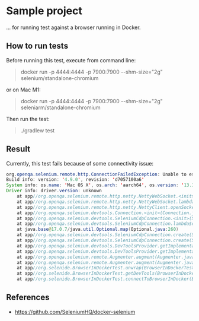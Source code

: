 # Sample project 

... for running test against a browser running in Docker.

## How to run tests

Before running this test, execute from command line:
> docker run -p 4444:4444 -p 7900:7900 --shm-size="2g" selenium/standalone-chromium

or on Mac M1:
> docker run -p 4444:4444 -p 7900:7900 --shm-size="2g" seleniarm/standalone-chromium

Then run the test:

> ./gradlew test


## Result

Currently, this test fails because of some connectivity issue:

```java
org.openqa.selenium.remote.http.ConnectionFailedException: Unable to establish websocket connection to http://172.17.0.2:4444/session/73724745df4560f13daf1760f1a86c31/se/cdp
Build info: version: '4.9.0', revision: 'd7057100a6'
System info: os.name: 'Mac OS X', os.arch: 'aarch64', os.version: '13.3.1', java.version: '17.0.7'
Driver info: driver.version: unknown
	at app//org.openqa.selenium.remote.http.netty.NettyWebSocket.<init>(NettyWebSocket.java:102)
	at app//org.openqa.selenium.remote.http.netty.NettyWebSocket.lambda$create$3(NettyWebSocket.java:128)
	at app//org.openqa.selenium.remote.http.netty.NettyClient.openSocket(NettyClient.java:107)
	at app//org.openqa.selenium.devtools.Connection.<init>(Connection.java:82)
	at app//org.openqa.selenium.devtools.SeleniumCdpConnection.<init>(SeleniumCdpConnection.java:34)
	at app//org.openqa.selenium.devtools.SeleniumCdpConnection.lambda$create$0(SeleniumCdpConnection.java:56)
	at java.base@17.0.7/java.util.Optional.map(Optional.java:260)
	at app//org.openqa.selenium.devtools.SeleniumCdpConnection.create(SeleniumCdpConnection.java:54)
	at app//org.openqa.selenium.devtools.SeleniumCdpConnection.create(SeleniumCdpConnection.java:47)
	at app//org.openqa.selenium.devtools.DevToolsProvider.getImplementation(DevToolsProvider.java:50)
	at app//org.openqa.selenium.devtools.DevToolsProvider.getImplementation(DevToolsProvider.java:31)
	at app//org.openqa.selenium.remote.Augmenter.augment(Augmenter.java:188)
	at app//org.openqa.selenium.remote.Augmenter.augment(Augmenter.java:164)
	at app//org.selenide.BrowserInDockerTest.unwrap(BrowserInDockerTest.java:36)
	at app//org.selenide.BrowserInDockerTest.getDevTools(BrowserInDockerTest.java:32)
	at app//org.selenide.BrowserInDockerTest.connectToBrowserInDocker(BrowserInDockerTest.java:25)
```



## References

* https://github.com/SeleniumHQ/docker-selenium